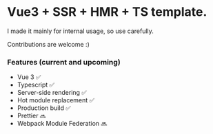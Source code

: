 # Vue3 + SSR + HMR + TS template.
I made it mainly for internal usage, so use carefully.

Contributions are welcome :)

### Features (current and upcoming)
- Vue 3 :white_check_mark:
- Typescript :white_check_mark:
- Server-side rendering :white_check_mark:
- Hot module replacement :white_check_mark:
- Production build :white_check_mark:
- Prettier :soon:
- Webpack Module Federation :soon:	
